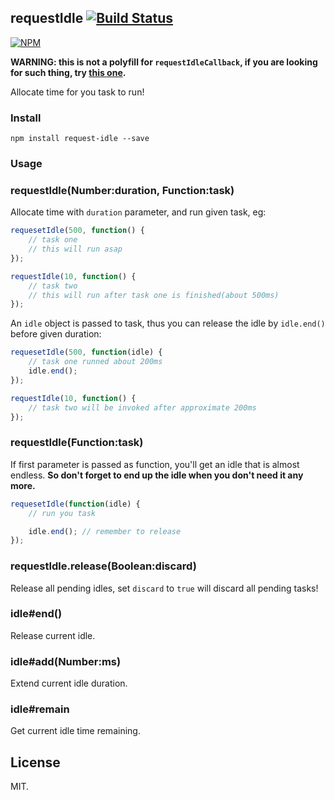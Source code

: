 ## requestIdle [![Build Status](https://travis-ci.org/idiotWu/requestIdle.svg?branch=master)](https://travis-ci.org/idiotWu/requestIdle)

[![NPM](https://nodei.co/npm/request-idle.png)](https://nodei.co/npm/request-idle)

**WARNING: this is not a polyfill for `requestIdleCallback`, if you are looking for such thing, try [this one](https://github.com/PixelsCommander/requestIdleCallback-polyfill).**

Allocate time for you task to run!

### Install

```
npm install request-idle --save
```

### Usage

### requestIdle(Number:duration, Function:task)

Allocate time with `duration` parameter, and run given task, eg:

```javascript
requesetIdle(500, function() {
    // task one
    // this will run asap
});

requestIdle(10, function() {
    // task two
    // this will run after task one is finished(about 500ms)
});

```

An `idle` object is passed to task, thus you can release the idle by `idle.end()` before given duration:

```javascript
requesetIdle(500, function(idle) {
    // task one runned about 200ms
    idle.end();
});

requestIdle(10, function() {
    // task two will be invoked after approximate 200ms
});

```

### requestIdle(Function:task)

If first parameter is passed as function, you'll get an idle that is almost endless. **So don't forget to end up the idle when you don't need it any more.**

```javascript
requesetIdle(function(idle) {
    // run you task

    idle.end(); // remember to release
});
```

### requestIdle.release(Boolean:discard)

Release all pending idles, set `discard` to `true` will discard all pending tasks!

### idle#end()

Release current idle.

### idle#add(Number:ms)

Extend current idle duration.

### idle#remain

Get current idle time remaining.

## License

MIT.
